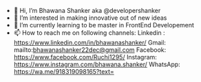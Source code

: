- 👋 Hi, I’m Bhawana Shanker aka @developershanker
- 👀 I’m interested in making innovative out of new ideas
- 🌱 I’m currently learning to be master in FrontEnd Developement
- 📫 How to reach me on following channels:
Linkedin : https://www.linkedin.com/in/bhawanashanker/
Gmail: mailto:bhawanashanker22dec@gmail.com
Facebook: https://www.facebook.com/Ruchi1295/
Instagram: https://www.instagram.com/bhawana.shanker/
WhatsApp: https://wa.me/918319098165?text=


<!---
developershanker/dhttps://www.facebook.com/Ruchi1295/evelopershanker is a ✨ special ✨ repository because its `README.md` (this file) appears on your GitHub profile.
You can click the Preview link to take a look at your changes.
--->
